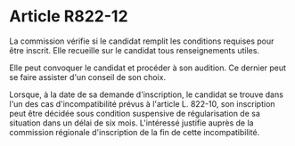 # Article R822-12

La commission vérifie si le candidat remplit les conditions requises pour être inscrit. Elle recueille sur le candidat tous renseignements utiles.

Elle peut convoquer le candidat et procéder à son audition. Ce dernier peut se faire assister d'un conseil de son choix.

Lorsque, à la date de sa demande d'inscription, le candidat se trouve dans l'un des cas d'incompatibilité prévus à l'article L. 822-10, son inscription peut être décidée sous condition suspensive de régularisation de sa situation dans un délai de six mois. L'intéressé justifie auprès de la commission régionale d'inscription de la fin de cette incompatibilité.

